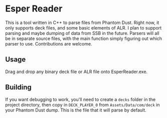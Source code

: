 # Esper Reader
This is a tool written in C++ to parse files from Phantom Dust. Right now, it only supports deck files, and some basic elements of ALR. I plan to support
parsing and maybe dumping of data from SSB in the future. Parsers will all be in separate source files, with the main function
simply figuring out which parser to use. Contributions are welcome.

## Usage
Drag and drop any binary deck file or ALR file onto EsperReader.exe.

## Building
If you want debugging to work, you'll need to create a `decks` folder in the project directory, then copy in `DECK_PLAYER_0` from `Assets/Data/com/deck`
in your Phantom Dust dump. This is the file that it will parse by default.
